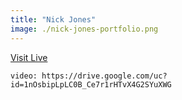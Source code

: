 ```yaml
---
title: "Nick Jones"
image: ./nick-jones-portfolio.png
---
```


[Visit Live](http://www.narrowdesign.com/)

`video: https://drive.google.com/uc?id=1nOsbipLpLC0B_Ce7r1rHTvX4G2SYuXWG`